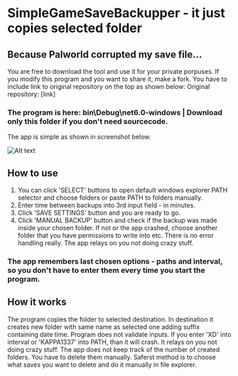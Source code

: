 # SimpleGameSaveBackupper - it just copies selected folder
## Because Palworld corrupted my save file...
You are free to download the tool and use it for your private porpuses. If you modify this program and you want to share it, make a fork. You have to include link to original repository on the top as shown below: Original repository: [link]

### The program is here: bin\Debug\net6.0-windows | Download only this folder if you don't need sourcecode.
The app is simple as shown in screenshot below.

![Alt text](https://github.com/0AwsD0/SimpleGameSaveBackupper/blob/main/screenshots/1.png "Program Window")

## How to use
1. You can click 'SELECT' buttons to open default windows explorer PATH selector and choose folders or paste PATH to folders manually.
2. Enter time between backups into 3rd input field - in minutes.
3. Click 'SAVE SETTINGS' button and you are ready to go.
4. Click 'MANUAL BACKUP' button and check if the backup was made inside your chosen folder. If not or the app crashed, choose another folder that you have permissions to write into etc. There is no error handling really. The app relays on you not doing crazy stuff.

### The app remembers last chosen options - paths and interval, so you don't have to enter them every time you start the program.

## How it works
The program copies the folder to selected destination. In destination it creates new folder with  same name as selected one adding suffix containing date time. Program does not validate inputs. If you enter 'XD' into interval or 'KAPPA1337' into PATH, than it will crash. It relays on you not doing crazy stuff. The app does not keep track of the number of created folders. You have to delete them manually. Saferst method is to choose what saves you want to delete and do it manually in file explorer.
